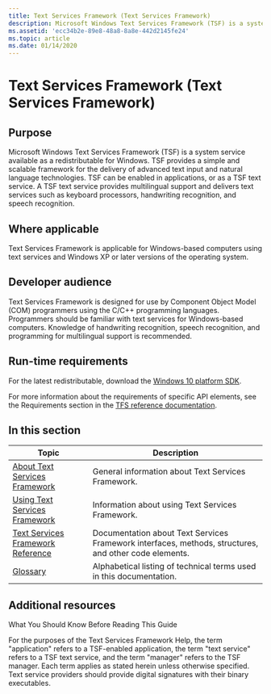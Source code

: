 ```yaml
---
title: Text Services Framework (Text Services Framework)
description: Microsoft Windows Text Services Framework (TSF) is a system service available as a redistributable for Windows 2000.
ms.assetid: 'ecc34b2e-89e8-48a8-8a8e-442d2145fe24'
ms.topic: article
ms.date: 01/14/2020
---
```


# Text Services Framework (Text Services Framework)

## Purpose

Microsoft Windows Text Services Framework (TSF) is a system service available as a redistributable for Windows. TSF provides a simple and scalable framework for the delivery of advanced text input and natural language technologies. TSF can be enabled in applications, or as a TSF text service. A TSF text service provides multilingual support and delivers text services such as keyboard processors, handwriting recognition, and speech recognition.

## Where applicable

Text Services Framework is applicable for Windows-based computers using text services and Windows XP or later versions of the operating system.

## Developer audience

Text Services Framework is designed for use by Component Object Model (COM) programmers using the C/C++ programming languages. Programmers should be familiar with text services for Windows-based computers. Knowledge of handwriting recognition, speech recognition, and programming for multilingual support is recommended.

## Run-time requirements

For the latest redistributable, download the [Windows 10 platform SDK](https://developer.microsoft.com/windows/downloads/windows-10-sdk).

For more information about the requirements of specific API elements, see the Requirements section in the [TFS reference documentation](/windows/win32/tsf/text-services-framework-reference).

## In this section



| Topic                                                                                 | Description                                                                                                      |
|---------------------------------------------------------------------------------------|------------------------------------------------------------------------------------------------------------------|
| [About Text Services Framework](about-text-services-framework.md)<br/>         | General information about Text Services Framework.<br/>                                                    |
| [Using Text Services Framework](using-text-services-framework.md)<br/>         | Information about using Text Services Framework.<br/>                                                      |
| [Text Services Framework Reference](text-services-framework-reference.md)<br/> | Documentation about Text Services Framework interfaces, methods, structures, and other code elements.<br/> |
| [Glossary](glossary.md)<br/>                                                   | Alphabetical listing of technical terms used in this documentation.<br/>                                   |



 

## Additional resources

What You Should Know Before Reading This Guide

For the purposes of the Text Services Framework Help, the term "application" refers to a TSF-enabled application, the term "text service" refers to a TSF text service, and the term "manager" refers to the TSF manager. Each term applies as stated herein unless otherwise specified. Text service providers should provide digital signatures with their binary executables.

 

 





